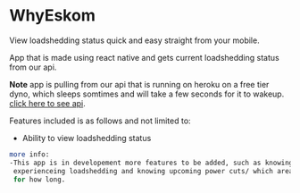 # WhyEskom

View loadshedding status quick and easy straight from your mobile.

App that is made using react native and gets current loadshedding status from our api.

**Note** app is pulling from our api that is running on heroku on a free tier dyno, which sleeps somtimes and will take a few seconds for it to wakeup.
[click here to see api](https://why-eskom.herokuapp.com/).

Features included is as follows and not limited to:

- Ability to view loadshedding status

```bash
more info:
-This app is in developement more features to be added, such as knowing which zones/areas are 
 experienceing loadshedding and knowing upcoming power cuts/ which area will be affected and 
 for how long.
```
